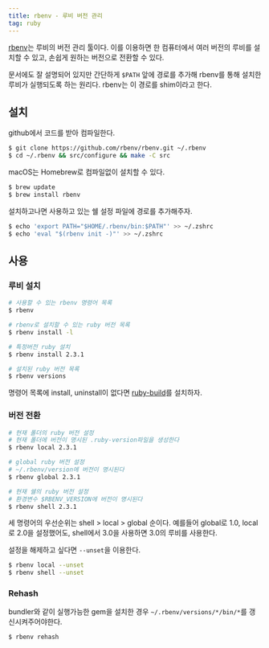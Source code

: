 ```yaml
---
title: rbenv - 루비 버전 관리
tag: ruby
---
```

[rbenv](https://github.com/rbenv/rbenv)는 루비의 버전 관리 툴이다. 이를 이용하면 한 컴퓨터에서 여러 버전의 루비를 설치할 수 있고, 손쉽게 원하는 버전으로 전환할 수 있다.

문서에도 잘 설명되어 있지만 간단하게 `$PATH` 앞에 경로를 추가해 rbenv를 통해 설치한 루비가 실행되도록 하는 원리다. rbenv는 이 경로를 shim이라고 한다.

## 설치

github에서 코드를 받아 컴파일한다.

```sh
$ git clone https://github.com/rbenv/rbenv.git ~/.rbenv
$ cd ~/.rbenv && src/configure && make -C src
```

macOS는 Homebrew로 컴파일없이 설치할 수 있다.

```sh
$ brew update
$ brew install rbenv
```

설치하고나면 사용하고 있는 쉘 설정 파일에 경로를 추가해주자.

```sh
$ echo 'export PATH="$HOME/.rbenv/bin:$PATH"' >> ~/.zshrc
$ echo 'eval "$(rbenv init -)"' >> ~/.zshrc
```

## 사용

### 루비 설치

```sh
# 사용할 수 있는 rbenv 명령어 목록
$ rbenv

# rbenv로 설치할 수 있는 ruby 버전 목록
$ rbenv install -l

# 특정버전 ruby 설치
$ rbenv install 2.3.1

# 설치된 ruby 버전 목록
$ rbenv versions
```

명령어 목록에 install, uninstall이 없다면 [ruby-build](https://github.com/rbenv/ruby-build)를 설치하자.

### 버전 전환

```sh
# 현재 폴더의 ruby 버전 설정
# 현재 폴더에 버전이 명시된 .ruby-version파일을 생성한다
$ rbenv local 2.3.1

# global ruby 버전 설정
# ~/.rbenv/version에 버전이 명시된다
$ rbenv global 2.3.1

# 현재 쉘의 ruby 버전 설정
# 환경변수 $RBENV_VERSION에 버전이 명시된다
$ rbenv shell 2.3.1
```

세 명령어의 우선순위는 shell > local > global 순이다. 예를들어 global로 1.0, local로 2.0을 설정했어도, shell에서 3.0을 사용하면 3.0의 루비를 사용한다.

설정을 해제하고 싶다면 `--unset`을 이용한다.

```sh
$ rbenv local --unset
$ rbenv shell --unset
```

### Rehash

bundler와 같이 실행가능한 gem을 설치한 경우 `~/.rbenv/versions/*/bin/*`를 갱신시켜주어야한다.

```sh
$ rbenv rehash
```
